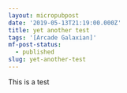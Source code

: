 ```yaml
---
layout: micropubpost
date: '2019-05-13T21:19:00.000Z'
title: yet another test
tags: '[Arcade Galaxian]'
mf-post-status:
  - published
slug: yet-another-test
---
```

This is a test
